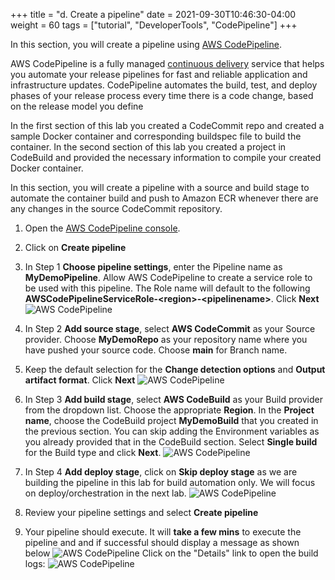 +++
title = "d. Create a pipeline"
date = 2021-09-30T10:46:30-04:00
weight = 60
tags = ["tutorial", "DeveloperTools", "CodePipeline"]
+++

In this section, you will create a pipeline using [AWS CodePipeline](https://aws.amazon.com/codepipeline/).

AWS CodePipeline is a fully managed [continuous delivery](https://aws.amazon.com/devops/continuous-delivery/) service that helps you automate your release pipelines for fast and reliable application and infrastructure updates. CodePipeline automates the build, test, and deploy phases of your release process every time there is a code change, based on the release model you define

In the first section of this lab you created a CodeCommit repo and created a sample Docker container and corresponding buildspec file to build the container. In the second section of this lab you created a project in CodeBuild and provided the necessary information to compile your created Docker container. 

In this section, you will create a pipeline with a source and build stage to automate the container build and push to Amazon ECR whenever there are any changes in the source CodeCommit repository.

1. Open the [AWS CodePipeline console](https://console.aws.amazon.com/codepipeline/home).

2. Click on **Create pipeline**

3. In Step 1 **Choose pipeline settings**, enter the Pipeline name as **MyDemoPipeline**. Allow AWS CodePipeline to create a service role to be used with this pipeline. The Role name will default to the following **AWSCodePipelineServiceRole-\<region\>-\<pipelinename\>**. Click **Next**
![AWS CodePipeline](/images/cicd/codepipeline-1.png)

4. In Step 2 **Add source stage**, select **AWS CodeCommit** as your Source provider. Choose **MyDemoRepo** as your repository name where you have pushed your source code. Choose **main** for Branch name. 

5. Keep the default selection for the **Change detection options** and **Output artifact format**. Click **Next**
![AWS CodePipeline](/images/cicd/codepipeline-2.png)

6. In Step 3 **Add build stage**, select **AWS CodeBuild** as your Build provider from the dropdown list. Choose the appropriate **Region**. In the **Project name**, choose the CodeBuild project **MyDemoBuild** that you created in the previous section. You can skip adding the Environment variables as you already provided that in the CodeBuild section. Select **Single build** for the Build type and click **Next**.
![AWS CodePipeline](/images/cicd/codepipeline-3.png)

7. In Step 4 **Add deploy stage**, click on  **Skip deploy stage** as we are building the pipeline in this lab for build automation only. We will focus on deploy/orchestration in the next lab. 
![AWS CodePipeline](/images/cicd/codepipeline-4.png)


8. Review your pipeline settings and select **Create pipeline**
 
9. Your pipeline should execute. It will **take a few mins** to execute the pipeline and and if successful should display a message as shown below
![AWS CodePipeline](/images/cicd/codepipeline-5.png)
Click on the "Details" link to open the build logs:
![AWS CodePipeline](/images/cicd/codepipeline-9.png)

